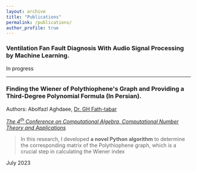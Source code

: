```yaml
---
layout: archive
title: "Publications"
permalink: /publications/
author_profile: true
---
```


<script async src="https://www.googletagmanager.com/gtag/js?id=G-WM192RPMWR"></script>
<script>
  window.dataLayer = window.dataLayer || [];
  function gtag(){dataLayer.push(arguments);}
  gtag('js', new Date());

  gtag('config', 'G-WM192RPMWR');
</script>



### Ventilation Fan Fault Diagnosis With Audio Signal Processing by Machine Learning.

In progress

----

### Finding the Wiener of Polythiophene's Graph and Providing a Third-Degree Polynomial Formula (In Persian).
Authors: Abolfazl Aghdaee, [Dr. GH Fath-tabar](https://scholar.google.com/citations?user=doa3Y-YAAAAJ&hl=en)

_[The $4^t{^h}$ Conference on Computational Algebra, Computational Number Theory and Applications](https://cacna2023.kashanu.ac.ir/en/index.php)_


> In this research, I developed __a novel Python algorithm__ to determine the corresponding matrix of the Polythiophene graph, which is a crucial step in calculating the Wiener index 

July 2023
